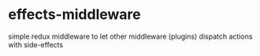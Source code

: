 # effects-middleware
simple redux middleware to let other middleware (plugins) dispatch actions with side-effects
